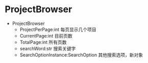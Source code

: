 # ProjectBrowser

- ProjectBrowser
  - ProjectPerPage:int 每页显示几个项目
  - CurrentPage:int 目前页数
  - TotalPage:int 所有页数
  - searchWord:str 搜索关键字
  - SearchOptionInstance:SearchOption 其他搜索选项，新对象